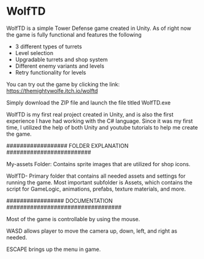 # WolfTD
WolfTD is a simple Tower Defense game created in Unity. As of right now the game is fully functional and features the following

* 3 different types of turrets
* Level selection 
* Upgradable turrets and shop system
* Different enemy variants and levels
* Retry functionality for levels

You can try out the game by clicking the link: https://themightywolfe.itch.io/wolftd

Simply download the ZIP file and launch the file titled WolfTD.exe

WolfTD is my first real project created in Unity, and is also the first experience I have had working with the C# language. Since it was my first time, I utilized the help of both Unity and youtube tutorials to help me create the game. 
  
################## FOLDER EXPLANATION #########################

My-assets Folder: Contains sprite images that are utilized for shop icons.	

WolfTD- Primary folder that contains all needed assets and settings for running the game. Most important subfolder is Assets, which contains the script for GameLogic, animations, prefabs, texture materials, and more.


################# DOCUMENTATION ################################## 

Most of the game is controllable by using the mouse. 

WASD allows player to move the camera up, down, left, and right as needed.

ESCAPE brings up the menu in game.
